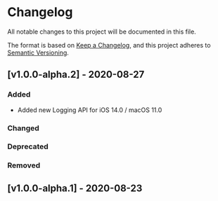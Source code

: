 # Changelog
All notable changes to this project will be documented in this file.

The format is based on [Keep a Changelog](https://keepachangelog.com/en/1.0.0/),
and this project adheres to [Semantic Versioning](https://semver.org/spec/v2.0.0.html).

## [v1.0.0-alpha.2] - 2020-08-27
### Added
- Added new Logging API for iOS 14.0 / macOS 11.0
### Changed
### Deprecated
### Removed

## [v1.0.0-alpha.1] - 2020-08-23

